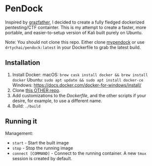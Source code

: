 # PenDock

Inspired by [grazfather](https://github.com/Grazfather/pwndock), I decided to create a fully fledged dockerized pentesting/CTF containter. This is my attempt to create a faster, more portable, and easier-to-setup version of Kali built purely on Ubuntu.

Note: You should not clone this repo. Either clone [mypendock](https://github.com/drtychai/mypendock) or use `drtychai/pendock:latest` in your Dockerfile to grab the latest build.

## Installation
1. Install Docker:
  macOS: `brew cask install docker && brew install docker`
  Ubuntu: `sudo apt update && sudo apt install docker-ce`
  Windows: https://docs.docker.com/docker-for-windows/install/
2. Clone [this OTHER repo](https://github.com/drtychai/mypendock).
3. Add customizations to the _Dockerfile_, and the other scripts if your desire, for example, to use a different name.
4. Build: `./build`

## Running it
Management:
- `start` - Start the built image
- `stop`  - Stop the running image
- `connect [COMMAND]` - Connect to the running container. A new `tmux` session is created by default.
